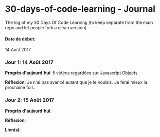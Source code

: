 # 30-days-of-code-learning - Journal
The log of my 30 Days Of Code Learning (to keep separate from the main repo and let people fork a clean version)

#### Date de début:
  14 Août 2017

### Jour 1: 14 Août 2017

**Progrès d'aujourd'hui**: 5 vidéos regardées sur Javascript Objects

**Réflexion**: Je n'ai pas avancé autant que je le voulais. Je ferai mieux la prochaine fois.


### Jour 2: 15 Août 2017

**Progrès d'aujourd'hui**:

**Réflexion**:

**Lien(s)**: 

